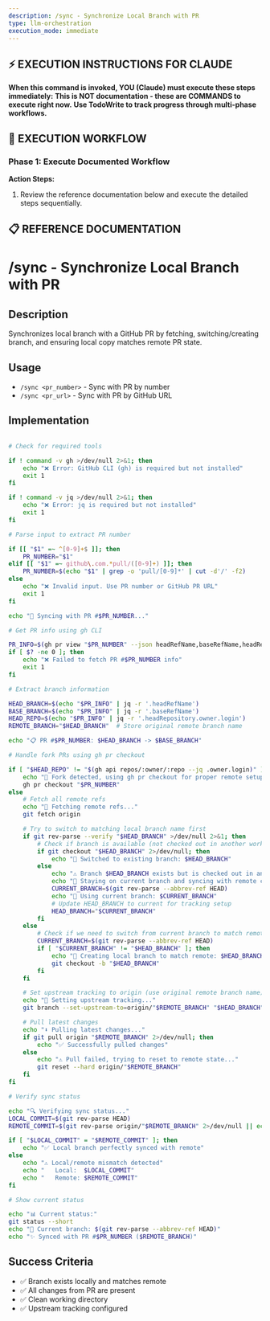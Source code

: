 ```yaml
---
description: /sync - Synchronize Local Branch with PR
type: llm-orchestration
execution_mode: immediate
---
```

## ⚡ EXECUTION INSTRUCTIONS FOR CLAUDE
**When this command is invoked, YOU (Claude) must execute these steps immediately:**
**This is NOT documentation - these are COMMANDS to execute right now.**
**Use TodoWrite to track progress through multi-phase workflows.**

## 🚨 EXECUTION WORKFLOW

### Phase 1: Execute Documented Workflow

**Action Steps:**
1. Review the reference documentation below and execute the detailed steps sequentially.

## 📋 REFERENCE DOCUMENTATION

# /sync - Synchronize Local Branch with PR

## Description

Synchronizes local branch with a GitHub PR by fetching, switching/creating branch, and ensuring local copy matches remote PR state.

## Usage

- `/sync <pr_number>` - Sync with PR by number
- `/sync <pr_url>` - Sync with PR by GitHub URL

## Implementation

```bash

# Check for required tools

if ! command -v gh >/dev/null 2>&1; then
    echo "❌ Error: GitHub CLI (gh) is required but not installed"
    exit 1
fi

if ! command -v jq >/dev/null 2>&1; then
    echo "❌ Error: jq is required but not installed"
    exit 1
fi

# Parse input to extract PR number

if [[ "$1" =~ ^[0-9]+$ ]]; then
    PR_NUMBER="$1"
elif [[ "$1" =~ github\.com.*pull/([0-9]+) ]]; then
    PR_NUMBER=$(echo "$1" | grep -o 'pull/[0-9]*' | cut -d'/' -f2)
else
    echo "❌ Invalid input. Use PR number or GitHub PR URL"
    exit 1
fi

echo "🔄 Syncing with PR #$PR_NUMBER..."

# Get PR info using gh CLI

PR_INFO=$(gh pr view "$PR_NUMBER" --json headRefName,baseRefName,headRepository 2>/dev/null)
if [ $? -ne 0 ]; then
    echo "❌ Failed to fetch PR #$PR_NUMBER info"
    exit 1
fi

# Extract branch information

HEAD_BRANCH=$(echo "$PR_INFO" | jq -r '.headRefName')
BASE_BRANCH=$(echo "$PR_INFO" | jq -r '.baseRefName')
HEAD_REPO=$(echo "$PR_INFO" | jq -r '.headRepository.owner.login')
REMOTE_BRANCH="$HEAD_BRANCH"  # Store original remote branch name

echo "📋 PR #$PR_NUMBER: $HEAD_BRANCH -> $BASE_BRANCH"

# Handle fork PRs using gh pr checkout

if [ "$HEAD_REPO" != "$(gh api repos/:owner/:repo --jq .owner.login)" ]; then
    echo "🔗 Fork detected, using gh pr checkout for proper remote setup..."
    gh pr checkout "$PR_NUMBER"
else
    # Fetch all remote refs
    echo "🔄 Fetching remote refs..."
    git fetch origin

    # Try to switch to matching local branch name first
    if git rev-parse --verify "$HEAD_BRANCH" >/dev/null 2>&1; then
        # Check if branch is available (not checked out in another worktree)
        if git checkout "$HEAD_BRANCH" 2>/dev/null; then
            echo "🔄 Switched to existing branch: $HEAD_BRANCH"
        else
            echo "⚠️ Branch $HEAD_BRANCH exists but is checked out in another worktree"
            echo "🔄 Staying on current branch and syncing with remote content"
            CURRENT_BRANCH=$(git rev-parse --abbrev-ref HEAD)
            echo "📍 Using current branch: $CURRENT_BRANCH"
            # Update HEAD_BRANCH to current for tracking setup
            HEAD_BRANCH="$CURRENT_BRANCH"
        fi
    else
        # Check if we need to switch from current branch to match remote name
        CURRENT_BRANCH=$(git rev-parse --abbrev-ref HEAD)
        if [ "$CURRENT_BRANCH" != "$HEAD_BRANCH" ]; then
            echo "🔄 Creating local branch to match remote: $HEAD_BRANCH"
            git checkout -b "$HEAD_BRANCH"
        fi
    fi

    # Set upstream tracking to origin (use original remote branch name)
    echo "🔗 Setting upstream tracking..."
    git branch --set-upstream-to=origin/"$REMOTE_BRANCH" "$HEAD_BRANCH"

    # Pull latest changes
    echo "⬇️ Pulling latest changes..."
    if git pull origin "$REMOTE_BRANCH" 2>/dev/null; then
        echo "✅ Successfully pulled changes"
    else
        echo "⚠️ Pull failed, trying to reset to remote state..."
        git reset --hard origin/"$REMOTE_BRANCH"
    fi
fi

# Verify sync status

echo "🔍 Verifying sync status..."
LOCAL_COMMIT=$(git rev-parse HEAD)
REMOTE_COMMIT=$(git rev-parse origin/"$REMOTE_BRANCH" 2>/dev/null || echo "unknown")

if [ "$LOCAL_COMMIT" = "$REMOTE_COMMIT" ]; then
    echo "✅ Local branch perfectly synced with remote"
else
    echo "⚠️ Local/remote mismatch detected"
    echo "   Local:  $LOCAL_COMMIT"
    echo "   Remote: $REMOTE_COMMIT"
fi

# Show current status

echo "📊 Current status:"
git status --short
echo "📍 Current branch: $(git rev-parse --abbrev-ref HEAD)"
echo "✨ Synced with PR #$PR_NUMBER ($REMOTE_BRANCH)"
```

## Success Criteria

- ✅ Branch exists locally and matches remote
- ✅ All changes from PR are present
- ✅ Clean working directory
- ✅ Upstream tracking configured
